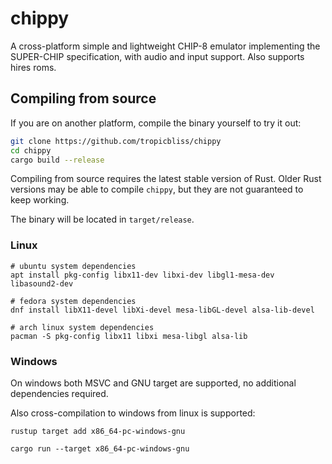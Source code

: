 # chippy

A cross-platform simple and lightweight CHIP-8 emulator implementing the SUPER-CHIP specification, with audio and input support. Also supports hires roms.

## Compiling from source

If you are on another platform, compile the binary yourself to try it out:

```sh
git clone https://github.com/tropicbliss/chippy
cd chippy
cargo build --release
```

Compiling from source requires the latest stable version of Rust. Older Rust versions may be able to compile `chippy`, but they are not guaranteed to keep working.

The binary will be located in `target/release`.

### Linux

```
# ubuntu system dependencies
apt install pkg-config libx11-dev libxi-dev libgl1-mesa-dev libasound2-dev

# fedora system dependencies
dnf install libX11-devel libXi-devel mesa-libGL-devel alsa-lib-devel

# arch linux system dependencies
pacman -S pkg-config libx11 libxi mesa-libgl alsa-lib
```

### Windows

On windows both MSVC and GNU target are supported, no additional dependencies required.

Also cross-compilation to windows from linux is supported:

```
rustup target add x86_64-pc-windows-gnu

cargo run --target x86_64-pc-windows-gnu
```
